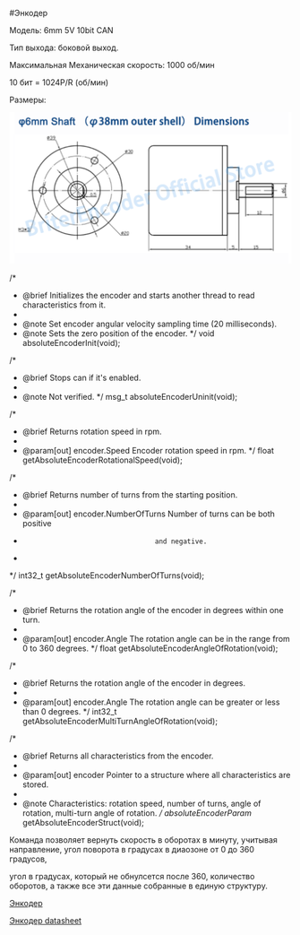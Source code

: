 #Энкодер

Модель: 6mm 5V 10bit CAN

Тип выхода: боковой выход.

Максимальная Механическая скорость: 1000 об/мин

10 бит = 1024P/R (об/мин)

Размеры: 

<p align="center">
<img src="picture/encod_razmer.png" width=700/>
</p>

/*
 *  @brief  Initializes the encoder and starts another thread to read characteristics from it.
 *
 *  @note   Set encoder angular velocity sampling time (20 milliseconds).
 *  @note   Sets the zero position of the encoder.
 */
void absoluteEncoderInit(void);

/*
 *  @brief  Stops can if it's enabled.
 *
 *  @note   Not verified.
 */
msg_t absoluteEncoderUninit(void);


/*
 *  @brief  Returns rotation speed in rpm.
 *
 *  @param[out]  encoder.Speed  Encoder rotation speed in rpm.
 */
float getAbsoluteEncoderRotationalSpeed(void);

/*
 *  @brief  Returns number of turns from the starting position.
 *
 *  @param[out]  encoder.NumberOfTurns  Number of turns  can be both positive
 *                                      and negative.
 *
 */
int32_t getAbsoluteEncoderNumberOfTurns(void);

/*
 *  @brief  Returns the rotation angle of the encoder in degrees within one turn.
 *
 *  @param[out]  encoder.Angle  The rotation angle can be in the range from 0 to 360 degrees.
 */
float getAbsoluteEncoderAngleOfRotation(void);

/*
 *  @brief  Returns the rotation angle of the encoder in degrees.
 *
 *  @param[out]  encoder.Angle  The rotation angle can be greater or less than 0 degrees.
 */
int32_t getAbsoluteEncoderMultiTurnAngleOfRotation(void);

/*
 *  @brief  Returns all characteristics from the encoder.
 *
 *  @param[out]  encoder  Pointer to a structure where all characteristics are stored.
 *
 *  @note   Characteristics: rotation speed, number of turns, angle of rotation, multi-turn angle of rotation.
 */
absoluteEncoderParam* getAbsoluteEncoderStruct(void);

Команда позволяет вернуть скорость в оборотах в минуту, учитывая направление, угол поворота в градусах в диаозоне от 0 до 360 градусов,

угол в градусах, который не обнулсется после 360, количество оборотов, а также все эти данные собранные в единую структуру.

[Энкодер](https://aliexpress.ru/item/4001309275150.html?gatewayAdapt=glo2rus&sku_id=10000015687603201&spm=a2g0s.12269583.0.0.609b1e84TvdLx1)

[Энкодер datasheet](https://briterencoder.com/wp-content/uploads/2021/09/CAN-Single-Turn-User-Manual-V2.2.pdf)
